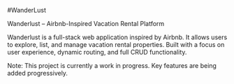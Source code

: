 #WanderLust

Wanderlust – Airbnb-Inspired Vacation Rental Platform

Wanderlust is a full-stack web application inspired by Airbnb. It allows users to explore, list, and manage vacation rental properties. Built with a focus on user experience, dynamic routing, and full CRUD functionality.

Note: This project is currently a work in progress. Key features are being added progressively.
